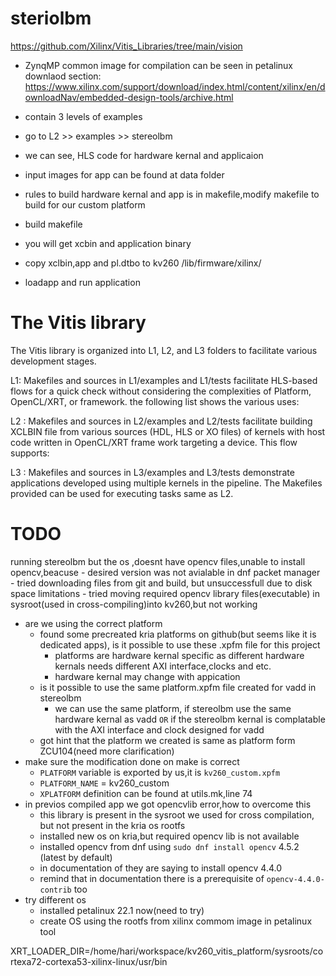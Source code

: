 # steriolbm
https://github.com/Xilinx/Vitis_Libraries/tree/main/vision

- ZynqMP common image for compilation can be seen  in petalinux downlaod section: https://www.xilinx.com/support/download/index.html/content/xilinx/en/downloadNav/embedded-design-tools/archive.html

- contain 3 levels of examples
- go to L2 >> examples >> stereolbm
- we can see, HLS code for hardware kernal and applicaion 
- input images for app can be found at data folder
- rules to build hardware kernal and app is in makefile,modify makefile to build for our custom platform
- build makefile
- you will get xcbin and application binary
- copy xclbin,app and pl.dtbo to kv260 /lib/firmware/xilinx/<folder name>
- loadapp and run application 


# The Vitis library
The Vitis library is organized into L1, L2, and L3 folders to facilitate various development stages.

L1: Makefiles and sources in L1/examples and L1/tests facilitate HLS-based flows for a quick check without considering the complexities of Platform, OpenCL/XRT, or framework. the following list shows the various uses:

L2 : Makefiles and sources in L2/examples and L2/tests facilitate building XCLBIN file from various sources (HDL, HLS or XO files) of kernels with host code written in OpenCL/XRT frame work targeting a device. This flow supports:

L3 : Makefiles and sources in L3/examples and L3/tests demonstrate applications developed using multiple kernels in the pipeline. The Makefiles provided can be used for executing tasks same as L2.
# TODO
running stereolbm but the os ,doesnt have opencv files,unable to install opencv,beacuse
    - desired version was not avialable in dnf packet manager
    - tried downloading files from git and build, but unsuccessfull due to disk space limitations
    - tried moving required opencv library files(executable) in sysroot(used in cross-compiling)into kv260,but not working  
- are we using the correct platform
    - found some precreated kria platforms on github(but seems like it is  dedicated  apps), is it possible to use these .xpfm file for this project 
        - platforms are hardware kernal specific as different hardware kernals needs different AXI interface,clocks and etc.
        - hardware kernal may change with appication 
    - is it possible to use the same platform.xpfm file created for vadd in stereolbm
        - we can use the same platform, if stereolbm use the same hardware kernal as vadd `OR` if the stereolbm kernal is complatable with the AXI interface and clock designed for vadd
    - got hint that the platform we created is same as platform form ZCU104(need more clarification)
- make sure the modification done on make is correct
    - `PLATFORM` variable is exported by us,it is `kv260_custom.xpfm`
    - `PLATFORM_NAME` = kv260_custom
    - `XPLATFORM` definition can be found at utils.mk,line 74
- in previos compiled app we got opencvlib error,how to overcome this
    - this library is present in the sysroot we used for cross compilation, but not present in the kria os rootfs
    - installed new os on kria,but required opencv lib is not available
    - installed opencv from dnf using `sudo dnf install opencv` 4.5.2 (latest by default)
    - in documentation of they are saying to install opencv 4.4.0 
    - remind that in documentation there is a prerequisite of `opencv-4.4.0-contrib` too
- try different os
    - installed petalinux 22.1 now(need to try)
    - create OS using the rootfs from xilinx commom image in petalinux tool


XRT_LOADER_DIR=/home/hari/workspace/kv260_vitis_platform/sysroots/cortexa72-cortexa53-xilinx-linux/usr/bin